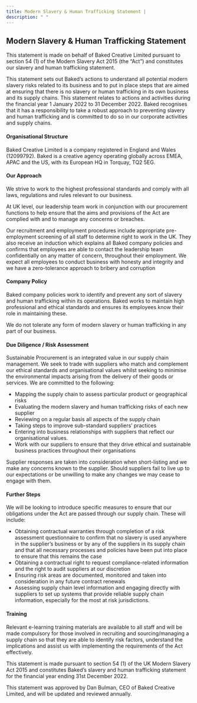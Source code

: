 ```yaml
---
title: Modern Slavery & Human Trafficking Statement |
description: " "
---
```

## Modern Slavery & Human Trafficking Statement

This statement is made on behalf of Baked Creative Limited pursuant to section 54 (1) of the Modern Slavery Act 2015 (the “Act”) and constitutes our slavery and human trafficking statement.

This statement sets out Baked’s actions to understand all potential modern slavery risks related to its business and to put in place steps that are aimed at ensuring that there is no slavery or human trafficking in its own business and its supply chains. This statement relates to actions and activities during the financial year 1 January 2022 to 31 December 2022. Baked recognises that it has a responsibility to take a robust approach to preventing slavery and human trafficking and is committed to do so in our corporate activities and supply chains.

#### Organisational Structure

Baked Creative Limited is a company registered in England and Wales (12099792). Baked is a creative agency operating globally across EMEA, APAC and the US, with its European HQ in Torquay, TQ2 5EG.

#### Our Approach

We strive to work to the highest professional standards and comply with all laws, regulations and rules relevant to our business.

At UK level, our leadership team work in conjunction with our procurement functions to help ensure that the aims and provisions of the Act are complied with and to manage any concerns or breaches.

Our recruitment and employment procedures include appropriate pre-employment screening of all staff to determine right to work in the UK. They also receive an induction which explains all Baked company policies and confirms that employees are able to contact the leadership team confidentially on any matter of concern, throughout their employment. We expect all employees to conduct business with honesty and integrity and we have a zero-tolerance approach to bribery and corruption

#### Company Policy

Baked company policies work to identify and prevent any sort of slavery and human trafficking within its operations. Baked works to maintain high professional and ethical standards and ensures its employees know their role in maintaining these.

We do not tolerate any form of modern slavery or human trafficking in any part of our business.

#### Due Diligence / Risk Assessment

Sustainable Procurement is an integrated value in our supply chain management. We seek to trade with suppliers who match and complement our ethical standards and organisational values whilst seeking to minimise the environmental impacts arising from the delivery of their goods or services. We are committed to the following:

* Mapping the supply chain to assess particular product or geographical risks
* Evaluating the modern slavery and human trafficking risks of each new supplier
* Reviewing on a regular basis all aspects of the supply chain
* Taking steps to improve sub-standard suppliers’ practices
* Entering into business relationships with suppliers that reflect our organisational values.
* Work with our suppliers to ensure that they drive ethical and sustainable business practices throughout their organisations

Supplier responses are taken into consideration when short-listing and we make any concerns known to the supplier. Should suppliers fail to live up to our expectations or be unwilling to make any changes we may cease to engage with them.

#### Further Steps

We will be looking to introduce specific measures to ensure that our obligations under the Act are passed through our supply chain. These will include:

* Obtaining contractual warranties through completion of a risk assessment questionnaire to confirm that no slavery is used anywhere in the supplier’s business or by any of the suppliers in its supply chain and that all necessary processes and policies have been put into place to ensure that this remains the case
* Obtaining a contractual right to request compliance-related information and the right to audit suppliers at our discretion
* Ensuring risk areas are documented, monitored and taken into consideration in any future contract renewals
* Assessing supply chain level information and engaging directly with suppliers to set up systems that provide reliable supply chain information, especially for the most at risk jurisdictions.

#### Training

Relevant e-learning training materials are available to all staff and will be made compulsory for those involved in recruiting and sourcing/managing a supply chain so that they are able to identify risk factors, understand the implications and assist us with implementing the requirements of the Act effectively.

This statement is made pursuant to section 54 (1) of the UK Modern Slavery Act 2015 and constitutes Baked’s slavery and human trafficking statement for the financial year ending 31st December 2022.

This statement was approved by Dan Bulman, CEO of Baked Creative Limited, and will be updated and reviewed annually.